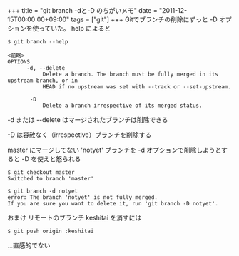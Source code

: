 +++
title = "git branch -dと-D のちがいメモ"
date = "2011-12-15T00:00:00+09:00"
tags = ["git"]
+++
Gitでブランチの削除にずっと -D オプションを使っていた。
help によると

```
$ git branch --help

<前略>
OPTIONS
      -d, --delete
           Delete a branch. The branch must be fully merged in its upstream branch, or in
           HEAD if no upstream was set with --track or --set-upstream.

       -D
           Delete a branch irrespective of its merged status.
```

-d または --delete はマージされたブランチは削除できる

-D は容赦なく（irrespective）ブランチを削除する

master にマージしてない 'notyet' ブランチを -d オプションで削除しようとすると -D を使えと怒られる

```
$ git checkout master
Switched to branch 'master'

$ git branch -d notyet
error: The branch 'notyet' is not fully merged.
If you are sure you want to delete it, run 'git branch -D notyet'.
```

おまけ
リモートのブランチ keshitai を消すには

```
$ git push origin :keshitai
```


...直感的でない

